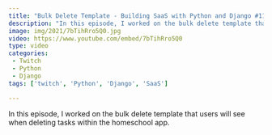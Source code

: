 ```yaml
---
title: "Bulk Delete Template - Building SaaS with Python and Django #118"
description: "In this episode, I worked on the bulk delete template that users will see when deleting tasks within the homeschool app."
image: img/2021/7bTihRro5Q0.jpg
video: https://www.youtube.com/embed/7bTihRro5Q0
type: video
categories:
 - Twitch
 - Python
 - Django
tags: ['twitch', 'Python', 'Django', 'SaaS']

---
```


In this episode, I worked on the bulk delete template that users will see when deleting tasks within the homeschool app.
